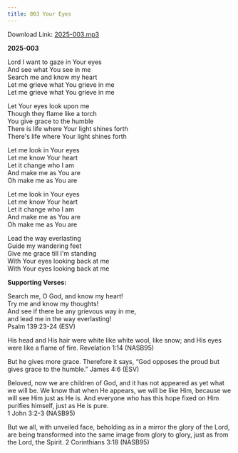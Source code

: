```yaml
---
title: 003 Your Eyes
---
```


Download Link: [2025-003.mp3](https://github.com/sethcalebweeks/candlestandmusic.com/blob/main/public/music/2025-songs/2025-003.mp3)

**2025-003**

Lord I want to gaze in Your eyes \
And see what You see in me \
Search me and know my heart \
Let me grieve what You grieve in me \
Let me grieve what You grieve in me

Let Your eyes look upon me \
Though they flame like a torch \
You give grace to the humble \
There is life where Your light shines forth \
There's life where Your light shines forth

Let me look in Your eyes \
Let me know Your heart \
Let it change who I am \
And make me as You are \
Oh make me as You are

Let me look in Your eyes \
Let me know Your heart \
Let it change who I am \
And make me as You are \
Oh make me as You are

Lead the way everlasting \
Guide my wandering feet \
Give me grace till I'm standing \
With Your eyes looking back at me \
With Your eyes looking back at me 



**Supporting Verses:**

Search me, O God, and know my heart! \
Try me and know my thoughts! \
And see if there be any grievous way in me, \
and lead me in the way everlasting! \
Psalm 139:23-24 (ESV)

His head and His hair were white like white wool, like snow; and His eyes were like a flame of fire.
Revelation 1:14 (NASB95)

But he gives more grace. Therefore it says, “God opposes the proud but gives grace to the humble.”
James 4:6 (ESV)

Beloved, now we are children of God, and it has not appeared as yet what we will be. We know that when He appears, we will be like Him, because we will see Him just as He is. And everyone who has this hope fixed on Him purifies himself, just as He is pure.\
1 John 3:2-3 (NASB95)

But we all, with unveiled face, beholding as in a mirror the glory of the Lord, are being transformed into the same image from glory to glory, just as from the Lord, the Spirit.
2 Corinthians 3:18 (NASB95)
